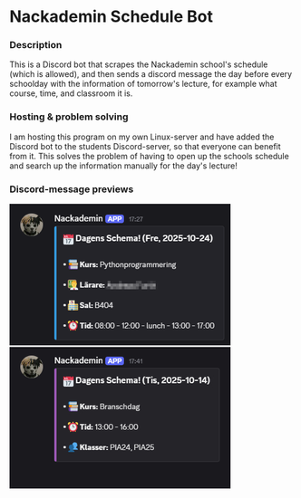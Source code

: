 # Nackademin Schedule Bot

### Description
This is a Discord bot that scrapes the Nackademin
school's schedule (which is allowed), and then 
sends a discord message the day before every schoolday with 
the information of tomorrow's lecture, for example what 
course, time, and classroom it is.

### Hosting & problem solving
I am hosting this program on my own Linux-server
and have added the Discord bot to the students
Discord-server, so that everyone can benefit from it.
This solves the problem of having to open up the
schools schedule and search up the information
manually for the day's lecture!

### Discord-message previews
![discord message 1](previews/image1.png)
![discord message 2](previews/image2.jpg)